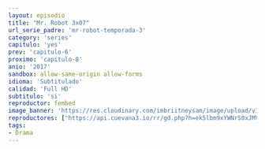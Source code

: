 ```yaml
---
layout: episodio
title: "Mr. Robot 3x07"
url_serie_padre: 'mr-robot-temporada-3'
category: 'series'
capitulo: 'yes'
prev: 'capitulo-6'
proximo: 'capitulo-8'
anio: '2017'
sandbox: allow-same-origin allow-forms
idioma: 'Subtitulado'
calidad: 'Full HD'
subtitulo: 'si'
reproductor: fembed
image_banner: 'https://res.cloudinary.com/imbriitneysam/image/upload/v1546988735/robot3-banner-min.jpg'
reproductores: ["https://api.cuevana3.io/rr/gd.php?h=ek5lbm9xYWNrS0xJMVp5b21KREk0dFBLbjVkaHhkRGdrOG1jbnBpUnhhS1Z6NkI1cE0rWG82dWtiSFNEcHRUa3JaZVVlbVNVMUtXVnFtcXJkdGk3NGJHU3FadVkyUT09"]
tags:
- Drama
---
```












